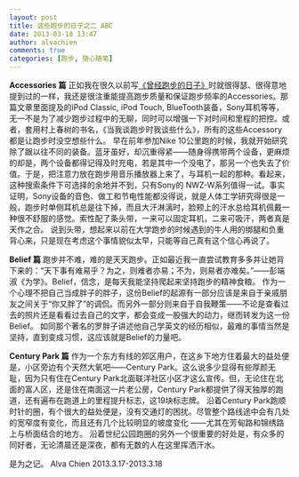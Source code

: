 ```yaml
---
layout: post
title: 这些跑步的日子之二 ABC
date: 2013-03-18 13:47
author: alvachien
comments: true
categories: [跑步, 随心随笔]
---
```

**Accessories 篇**
正如我在很久以前写<a title="曾经跑步的日子 II：装备" href="http://www.alvachien.com/alvablog/?p=864" target="_blank">《曾经跑步的日子》</a>时就很得瑟、很得意地提到过的一样，我还是很注重能提高跑步质量和保证跑步频率的Accessories。那篇文章里面提及的iPod Classic, iPod Touch, BlueTooth装备，Sony耳机等等，无一不是为了减少跑步过程中的无聊，同时可以增强一下对时间和里程的把控。或者，套用村上春树的书名，《当我谈跑步时我谈些什么》，所有的这些Accessory都是让跑步时没空想些什么。
早在前年参加Nike 10公里跑的时候，我就开始研究除了跟以往不同的装备。蓝牙虽好，却沉重得紧——随身得携带两个设备，更麻烦的却是，两个设备都得记得及时充电，若是其中一个没电了，那另一个也失去了价值。于是，把注意力放在跑步用音乐播放器上来了，与耳机一起的那种。看起来，这种搜索条件下可选择的余地并不到，只有Sony的 NWZ-W系列值得一试。事实证明，Sony设备的音色、做工和节电性能都没得说，就是人体工学研究得很是一般，跑步时单侧耳机总是往下掉，而且大汗淋漓时，脸颊上的汗水总给耳机佩戴一种很不舒服的感觉。索性配了条头带，一来可以固定耳机，二来可吸汗，两者真是天作之合。
说到头带，想起来以前在大学跑步的时候遇到的牛人用的绑腿和负重背心来，只是现在考虑这个事情貌似太早，只能等自己真有这个信心再说了。

**Belief 篇**
跑步并不难，难的是天天跑步。正如最近我一直尝试教育多多并让她背下来的：“天下事有难易乎？为之，则难者亦易；不为，则易者亦难矣。”——彭端淑《为学》。Belief，信念，是每天我能坚持爬起来坚持跑步的精神食粮。
作为一个心理不把自己当成胖子的胖子，这份Belief的起源有一部分应该是来自于亲戚朋友之间关于“你又胖了”的调侃。而另外一部分则来自于自我鞭策——不论是查看过去的照片还是看看过去自己的文字，都会变成一股强大的动力，继而转发为这一份Belief。
如同那个著名的罗胖子讲述他自己学英文的经历相似，最难的事情当然是坚持，直到变成习惯，这应该就是Belief的力量吧。

**Century Park 篇**
作为一个东方有线的郊区用户，在这乡下地方住着最大的益处便是，小区旁边有个天然大氧吧——Century Park。这么说多少显得有些厚颜无耻，因为只有住在Century Park北面联洋社区小区才这么宣传。但，无论住在北面的富人区，还是住在南面这一片老公房，Century Park都提供了得天独厚的跑道，还有遍布在跑道上的里程提升标志，这19块标志牌。
沿着Century Park跑顺时针的圈，有个很大的益处便是，没有交通灯的困扰。尽管整个路线途中会有几处的宽窄度有变化，而且还有几个比较明显的坡度变化 ——尤其在芳甸路和锦绣路上与桥面结合的地方。
沿着世纪公园跑圈的另外一个很重要的好处是，有众多的同好者，无论清晨还是深夜，都有无数的人在这里挥洒汗水。

是为之记。
Alva Chien
2013.3.17-2013.3.18
